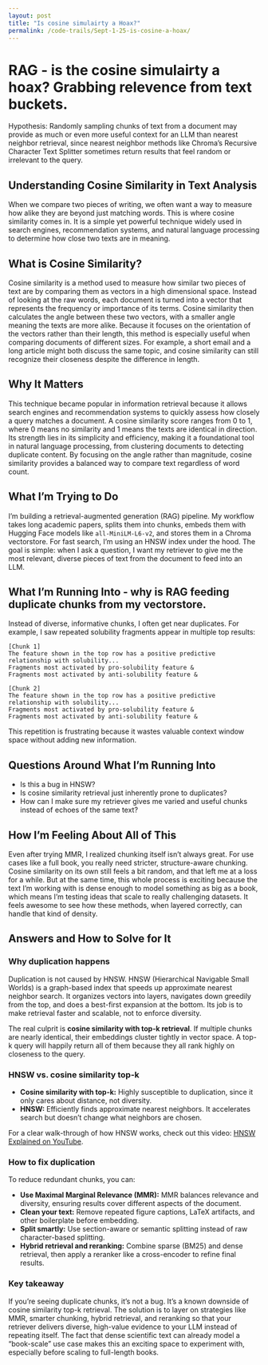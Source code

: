 ```yaml
---
layout: post
title: "Is cosine simulairty a Hoax?"
permalink: /code-trails/Sept-1-25-is-cosine-a-hoax/
---
```


# RAG - is the cosine simulairty a hoax? Grabbing relevence from text buckets. 

Hypothesis: Randomly sampling chunks of text from a document may provide as much or even more useful context for an LLM than nearest neighbor retrieval, since nearest neighbor methods like Chroma’s Recursive Character Text Splitter sometimes return results that feel random or irrelevant to the query.

## Understanding Cosine Similarity in Text Analysis  

When we compare two pieces of writing, we often want a way to measure how alike they are beyond just matching words. This is where cosine similarity comes in. It is a simple yet powerful technique widely used in search engines, recommendation systems, and natural language processing to determine how close two texts are in meaning.  

## What is Cosine Similarity?  

Cosine similarity is a method used to measure how similar two pieces of text are by comparing them as vectors in a high dimensional space. Instead of looking at the raw words, each document is turned into a vector that represents the frequency or importance of its terms. Cosine similarity then calculates the angle between these two vectors, with a smaller angle meaning the texts are more alike. Because it focuses on the orientation of the vectors rather than their length, this method is especially useful when comparing documents of different sizes. For example, a short email and a long article might both discuss the same topic, and cosine similarity can still recognize their closeness despite the difference in length.  

## Why It Matters 

This technique became popular in information retrieval because it allows search engines and recommendation systems to quickly assess how closely a query matches a document. A cosine similarity score ranges from 0 to 1, where 0 means no similarity and 1 means the texts are identical in direction. Its strength lies in its simplicity and efficiency, making it a foundational tool in natural language processing, from clustering documents to detecting duplicate content. By focusing on the angle rather than magnitude, cosine similarity provides a balanced way to compare text regardless of word count.  


## What I’m Trying to Do

I’m building a retrieval-augmented generation (RAG) pipeline. My workflow takes long academic papers, splits them into chunks, embeds them with Hugging Face models like `all-MiniLM-L6-v2`, and stores them in a Chroma vectorstore. For fast search, I’m using an HNSW index under the hood. The goal is simple: when I ask a question, I want my retriever to give me the most relevant, diverse pieces of text from the document to feed into an LLM.

## What I’m Running Into - why is RAG feeding duplicate chunks from my vectorstore. 

Instead of diverse, informative chunks, I often get near duplicates. For example, I saw repeated solubility fragments appear in multiple top results:

```
[Chunk 1]
The feature shown in the top row has a positive predictive relationship with solubility...
Fragments most activated by pro-solubility feature &
Fragments most activated by anti-solubility feature &

[Chunk 2]
The feature shown in the top row has a positive predictive relationship with solubility...
Fragments most activated by pro-solubility feature &
Fragments most activated by anti-solubility feature &
```

This repetition is frustrating because it wastes valuable context window space without adding new information.

## Questions Around What I’m Running Into

* Is this a bug in HNSW?
* Is cosine similarity retrieval just inherently prone to duplicates?
* How can I make sure my retriever gives me varied and useful chunks instead of echoes of the same text?

## How I’m Feeling About All of This

Even after trying MMR, I realized chunking itself isn’t always great. For use cases like a full book, you really need stricter, structure-aware chunking. Cosine similarity on its own still feels a bit random, and that left me at a loss for a while. But at the same time, this whole process is exciting because the text I’m working with is dense enough to model something as big as a book, which means I’m testing ideas that scale to really challenging datasets. It feels awesome to see how these methods, when layered correctly, can handle that kind of density.

## Answers and How to Solve for It

### Why duplication happens

Duplication is not caused by HNSW. HNSW (Hierarchical Navigable Small Worlds) is a graph-based index that speeds up approximate nearest neighbor search. It organizes vectors into layers, navigates down greedily from the top, and does a best-first expansion at the bottom. Its job is to make retrieval faster and scalable, not to enforce diversity.

The real culprit is **cosine similarity with top-k retrieval**. If multiple chunks are nearly identical, their embeddings cluster tightly in vector space. A top-k query will happily return all of them because they all rank highly on closeness to the query.

### HNSW vs. cosine similarity top-k

* **Cosine similarity with top-k:** Highly susceptible to duplication, since it only cares about distance, not diversity.
* **HNSW:** Efficiently finds approximate nearest neighbors. It accelerates search but doesn’t change what neighbors are chosen.

For a clear walk-through of how HNSW works, check out this video: [HNSW Explained on YouTube](https://www.youtube.com/watch?v=77QH0Y2PYKg&t=407s).

### How to fix duplication

To reduce redundant chunks, you can:

* **Use Maximal Marginal Relevance (MMR):** MMR balances relevance and diversity, ensuring results cover different aspects of the document.
* **Clean your text:** Remove repeated figure captions, LaTeX artifacts, and other boilerplate before embedding.
* **Split smartly:** Use section-aware or semantic splitting instead of raw character-based splitting.
* **Hybrid retrieval and reranking:** Combine sparse (BM25) and dense retrieval, then apply a reranker like a cross-encoder to refine final results.

### Key takeaway

If you’re seeing duplicate chunks, it’s not a bug. It’s a known downside of cosine similarity top-k retrieval. The solution is to layer on strategies like MMR, smarter chunking, hybrid retrieval, and reranking so that your retriever delivers diverse, high-value evidence to your LLM instead of repeating itself. The fact that dense scientific text can already model a “book-scale” use case makes this an exciting space to experiment with, especially before scaling to full-length books.

